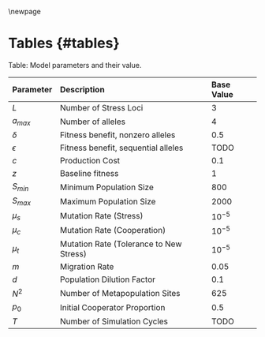 \newpage

# Tables {#tables}

Table: Model parameters and their value.

| Parameter  | Description                                    | Base Value    |
|:-----------|:-----------------------------------------------|:--------------|
| $L$        | Number of Stress Loci                          | 3             |
| $a_{max}$  | Number of alleles                              | 4             |
| $\delta$   | Fitness benefit, nonzero alleles               | 0.5           |
| $\epsilon$ | Fitness benefit, sequential alleles            | TODO          |
| $c$        | Production Cost                                | 0.1           |
| $z$        | Baseline fitness                               | 1             |
| $S_{min}$  | Minimum Population Size                        | 800           |
| $S_{max}$  | Maximum Population Size                        | 2000          |
| $\mu_{s}$  | Mutation Rate (Stress)                         | $10^{-5}$     |
| $\mu_{c}$  | Mutation Rate (Cooperation)                    | $10^{-5}$     |
| $\mu_{t}$  | Mutation Rate (Tolerance to New Stress)        | $10^{-5}$     |
| $m$        | Migration Rate                                 | 0.05          |
| $d$        | Population Dilution Factor                     | 0.1           |
| $N^2$      | Number of Metapopulation Sites                 | 625           |
| $p_0$      | Initial Cooperator Proportion                  | 0.5           |
| $T$        | Number of Simulation Cycles                    | TODO          |

